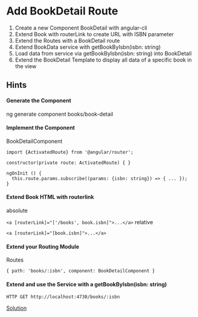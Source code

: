 # Add BookDetail Route
1. Create a new Component BookDetail with angular-cli
2. Extend Book with routerLink to create URL with ISBN parameter
3. Extend the Routes with a BookDetail route
4. Extend BookData service with getBookByIsbn(isbn: string)
5. Load data from service via getBookByIsbn(isbn: string) into BookDetail
6. Extend the BookDetail Template to display all data of a specific book in the view

## Hints

#### Generate the Component

ng generate component books/book-detail
#### Implement the Component
BookDetailComponent

```
import {ActivatedRoute} from '@angular/router';

constructor(private route: ActivatedRoute) { }
```
```
ngOnInit () {
  this.route.params.subscribe((params: {isbn: string}) => { ... });
}
```

#### Extend Book HTML with routerlink
absolute

`<a [routerLink]="['/books', book.isbn]">...</a>`
relative

`<a [routerLink]="[book.isbn]">...</a>`
#### Extend your Routing Module
Routes

`{ path: 'books/:isbn', component: BookDetailComponent }`
#### Extend and use the Service with a getBookByIsbn(isbn: string)

`HTTP GET http://localhost:4730/books/:isbn`

[Solution](https://stackblitz.com/github/angularjs-de/angular-workshop/tree/Add-BookDetail-Route)
